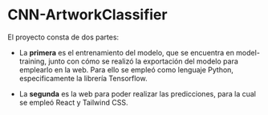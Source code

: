 # CNN-ArtworkClassifier

El proyecto consta de dos partes:

* La **primera** es el entrenamiento del modelo, que se encuentra en model-training, junto con cómo se realizó la exportación del modelo para emplearlo en la web. Para ello se empleó como lenguaje Python, especificamente la librería Tensorflow.

* La **segunda** es la web para poder realizar las predicciones, para la cual se empleó React y Tailwind CSS.